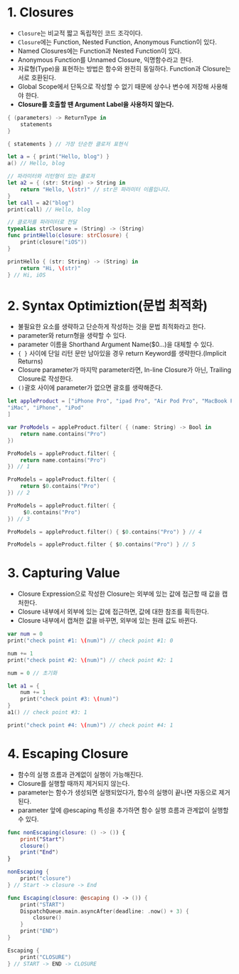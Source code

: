 # 1. Closures
* `Closure`는 비교적 짧고 독립적인 코드 조각이다.
* `Closure`에는 Function, Nested Function, Anonymous Function이 있다.
* Named Closures에는 Function과 Nested Function이 있다.
* Anonymous Function를 Unnamed Closure, 익명함수라고 한다.
* 자료형(Type)을 표현하는 방법은 함수와 완전히 동일하다. Function과 Closure는 서로 호환된다.
* Global Scope에서 단독으로 작성할 수 없기 때문에 상수나 변수에 저장해 사용해야 한다.
* **Closure를 호출할 땐 Argument Label을 사용하지 않는다.**
```swift
{ (parameters) -> ReturnType in
    statements
} 

{ statements } // 가장 단순한 클로저 표현식

let a = { print("Hello, blog") }
a() // Hello, blog

// 파라미터와 리턴형이 있는 클로저
let a2 = { (str: String) -> String in
    return "Hello, \(str)" // str은 파라미터 이름입니다.
}
let call = a2("blog")
print(call) // Hello, blog

// 클로저를 파라미터로 전달
typealias strClosure = (String) -> (String)
func printHello(closure: strClosure) {
    print(closure("iOS"))
}

printHello { (str: String) -> (String) in
    return "Hi, \(str)"
} // Hi, iOS
```
# 2. Syntax Optimiztion(문법 최적화)
* 불필요한 요소를 생략하고 단순하게 작성하는 것을 문법 최적화라고 한다.
* parameter와 return형을 생략할 수 있다.
* parameter 이름을 Shorthand Argument Name($0...)을 대체할 수 있다. 
* `{ }` 사이에 단일 리턴 문만 남아있을 경우 return Keyword를 생략한다.(Implicit Returns)
* Closure parameter가 마지막 parameter라면, In-line Closure가 아닌, Trailing Closure로 작성한다.
* `()`괄호 사이에 parameter가 없으면 괄호를 생략해준다. 
```swift
let appleProduct = ["iPhone Pro", "ipad Pro", "Air Pod Pro", "MacBook Pro", "MacBook Air", "iMac Pro",
"iMac", "iPhone", "iPod"
]

var ProModels = appleProduct.filter( { (name: String) -> Bool in
    return name.contains("Pro")
})

ProModels = appleProduct.filter( {
    return name.contains("Pro")
}) // 1

ProModels = appleProduct.filter( {
    return $0.contains("Pro")
}) // 2

ProModels = appleProduct.filter( {
     $0.contains("Pro")
}) // 3

ProModels = appleProduct.filter() { $0.contains("Pro") } // 4

ProModels = appleProduct.filter { $0.contains("Pro") } // 5
```

# 3. Capturing Value
* Closure Expression으로 작성한 Closure는 외부에 있는 값에 접근할 때 값을 캡처한다.
* Closure 내부에서 외부에 있는 값에 접근하면, 값에 대한 참조를 획득한다.
* Closure 내부에서 캡쳐한 값을 바꾸면, 외부에 있는 원래 값도 바뀐다.

```swift
var num = 0
print("check point #1: \(num)") // check point #1: 0

num += 1
print("check point #2: \(num)") // check point #2: 1

num = 0 // 초기화

let a1 = {
    num += 1
    print("check point #3: \(num)")
}
a1() // check point #3: 1

print("check point #4: \(num)") // check point #4: 1
```
# 4. Escaping Closure
* 함수의 실행 흐름과 관계없이 실행이 가능해진다.
* Closure를 실행할 때까지 제거되지 않는다.
* parameter는 함수가 생성되면 실행되었다가, 함수의 실행이 끝나면 자동으로 제거된다.
* parameter 앞에 @escaping 특성을 추가하면 함수 실행 흐름과 관계없이 실행할 수 있다.

```swift
func nonEscaping(closure: () -> ()) {
    print("Start")
    closure()
    print("End")
}

nonEscaping {
    print("closure")
} // Start -> closure -> End

func Escaping(closure: @escaping () -> ()) {
    print("START")
    DispatchQueue.main.asyncAfter(deadline: .now() + 3) {
        closure()
    }
    print("END")
}

Escaping {
    print("CLOSURE")
} // START -> END -> CLOSURE
```



 
